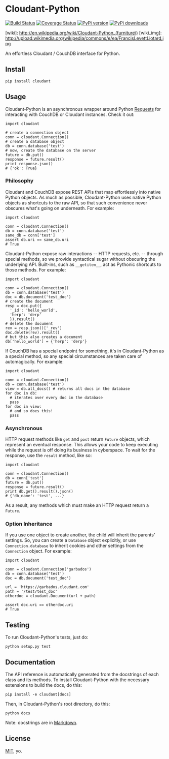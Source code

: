 # Cloudant-Python 

[![Build Status](https://travis-ci.org/cloudant-labs/cloudant-python.png)](https://travis-ci.org/cloudant-labs/cloudant-python) [![Coverage Status](https://coveralls.io/repos/cloudant-labs/cloudant-python/badge.png)](https://coveralls.io/r/cloudant-labs/cloudant-python) [![PyPi version](https://pypip.in/v/cloudant/badge.png)](https://crate.io/packages/cloudant/) [![PyPi downloads](https://pypip.in/d/cloudant/badge.png)](https://crate.io/packages/cloudant/)

[wiki]: http://en.wikipedia.org/wiki/Cloudant-Python_(furniture\)
[wiki_img]: http://upload.wikimedia.org/wikipedia/commons/e/ea/FrancisLevettLiotard.jpg

An effortless Cloudant / CouchDB interface for Python.

## Install

    pip install cloudant
    
## Usage

Cloudant-Python is an asynchronous wrapper around Python [Requests](http://www.python-requests.org/en/latest/) for interacting with CouchDB or Cloudant instances. Check it out:

    import cloudant

    # create a connection object
    conn = cloudant.Connection()
    # create a database object
    db = conn.database('test')
    # now, create the database on the server
    future = db.put()
    response = future.result()
    print response.json()
    # {'ok': True}

### Philosophy

Cloudant and CouchDB expose REST APIs that map effortlessly into native Python objects. As much as possible, Cloudant-Python uses native Python objects as shortcuts to the raw API, so that such convenience never obscures what's going on underneath. For example:

    import cloudant

    conn = cloudant.Connection()
    db = conn.database('test')
    same_db = conn['test']
    assert db.uri == same_db.uri
    # True

Cloudant-Python expose raw interactions -- HTTP requests, etc. -- through special methods, so we provide syntactical sugar without obscuring the underlying API. Built-ins, such as `__getitem__`, act as Pythonic shortcuts to those methods. For example:

    import cloudant

    conn = cloudant.Connection()
    db = conn.database('test')
    doc = db.document('test_doc')
    # create the document
    resp = doc.put({
      '_id': 'hello_world',
      'herp': 'derp'
      }).result()
    # delete the document
    rev = resp.json()['_rev']
    doc.delete(rev).result()
    # but this also creates a document
    db['hello_world'] = {'herp': 'derp'}

If CouchDB has a special endpoint for something, it's in Cloudant-Python as a special method, so any special circumstances are taken care of automagically. For example:

    import cloudant

    conn = cloudant.Connection()
    db = conn.database('test')
    view = db.all_docs() # returns all docs in the database
    for doc in db:
      # iterates over every doc in the database
      pass
    for doc in view:
      # and so does this!
      pass

### Asynchronous

HTTP request methods like `get` and `post` return `Future` objects, which represent an eventual response. This allows your code to keep executing while the request is off doing its business in cyberspace. To wait for the response, use the `result` method, like so:

    import cloudant

    conn = cloudant.Connection()
    db = conn['test']
    future = db.put()
    response = future.result()
    print db.get().result().json()
    # {'db_name': 'test', ...}

As a result, any methods which must make an HTTP request return a `Future`.

### Option Inheritance

If you use one object to create another, the child will inherit the parents' settings. So, you can create a `Database` object explicitly, or use `Connection.database` to inherit cookies and other settings from the `Connection` object. For example:

    import cloudant

    conn = cloudant.Connection('garbados')
    db = conn.database('test')
    doc = db.document('test_doc')

    url = 'https://garbados.cloudant.com'
    path = '/test/test_doc'
    otherdoc = cloudant.Document(url + path)
    
    assert doc.uri == otherdoc.uri
    # True

## Testing

To run Cloudant-Python's tests, just do:

    python setup.py test

## Documentation

The API reference is automatically generated from the docstrings of each class and its methods. To install Cloudant-Python with the necessary extensions to build the docs, do this:

    pip install -e cloudant[docs]

Then, in Cloudant-Python's root directory, do this:
  
    python docs

Note: docstrings are in [Markdown](http://daringfireball.net/projects/markdown/).

## License

[MIT](http://opensource.org/licenses/MIT), yo.